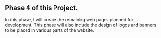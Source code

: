 ## Phase 4 of this Project.
In this phase, I will create the remaining web pages planned for development. This phase will also include the design of logos and banners to be placed in various parts of the website.
